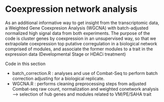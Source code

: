 # Coexpression network analysis

As an additional informative way to get insight from the transcriptomic data, a Weighted Gene Coexpresion Analysis (WGCNA) with batch-adjusted normalized high signal data from both experiments. The purpose of the code is cluster genes by coexpression in an unsupervised way, so that we extrapolate coexpression top putative corregulation in a biological network comprised of modules, and associate the former modules to a trait in the expression data (Developmental Stage or HDACi treatment)

Code in this section

- batch_correction.R : analyses and use of Combat-Seq to perform batch correction adjusting for a biological replicate.
- WGCNA.R : performs cleaning preprocessing steps from adjusted Combat-seq raw count, normalization and weighted conetwork analysis --> selection of hub genes and modules related to VM/PE/SAHA trait